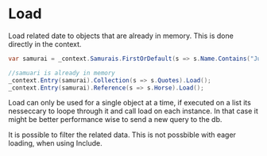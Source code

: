 # Load

Load related date to objects that are already in memory. This is done directly in the context.

```C#
var samurai = _context.Samurais.FirstOrDefault(s => s.Name.Contains("Julie"));

//samuari is already in memory
_context.Entry(samurai).Collection(s => s.Quotes).Load();
_context.Entry(samurai).Reference(s => s.Horse).Load();
```

Load can only be used for a single object at a time, if executed on a list its nesseccary to loope through
it and call load on each instance. In that case it might be better performance wise to send a new query
to the db.

It is possible to filter the related data. This is not possbible with eager loading, when using Include.